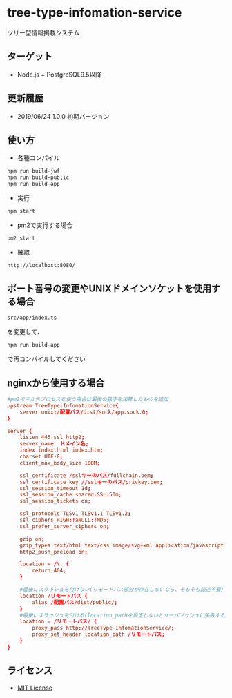 # tree-type-infomation-service

ツリー型情報掲載システム

## ターゲット

- Node.js + PostgreSQL9.5以降

## 更新履歴

- 2019/06/24 1.0.0 初期バージョン

## 使い方

- 各種コンパイル

```.sh
npm run build-jwf
npm run build-public
npm run build-app
```

- 実行

```.sh
npm start
```

- pm2で実行する場合

```.sh
pm2 start
```

- 確認

```.sh
http://localhost:8080/
```

## ポート番号の変更やUNIXドメインソケットを使用する場合  

```.sh
src/app/index.ts  
```

を変更して、  

```.sh
npm run build-app  
```

で再コンパイルしてください  

## nginxから使用する場合

```sample.conf
#pm2でマルチプロセスを使う場合は最後の数字を加算したものを追加
upstream TreeType-InfomationService{
    server unix:/配置バス/dist/sock/app.sock.0;
}

server {
    listen 443 ssl http2;
    server_name  ドメイン名;
    index index.html index.htm;
    charset UTF-8;
    client_max_body_size 100M;

    ssl_certificate /sslキーのパス/fullchain.pem;
    ssl_certificate_key //sslキーのパス/privkey.pem;
    ssl_session_timeout 1d;
    ssl_session_cache shared:SSL:50m;
    ssl_session_tickets on;

    ssl_protocols TLSv1 TLSv1.1 TLSv1.2;
    ssl_ciphers HIGH:!aNULL:!MD5;
    ssl_prefer_server_ciphers on;

    gzip on;
    gzip_types text/html text/css image/svg+xml application/javascript application/json;
    http2_push_preload on;

    location ~ /\. {
        return 404;
    }

    #最後にスラッシュを付けない(リモートパス部分が存在しないなら、そもそも記述不要)
    location /リモートパス {
        alias /配置バス/dist/public/;
    }
    #最後にスラッシュを付ける(location_pathを設定しないとサーバプッシュに失敗する)
    location = /リモートパス/ {
        proxy_pass http://TreeType-InfomationService/;
        proxy_set_header location_path /リモートパス;
    }
}
```

## ライセンス

- [MIT License](https://opensource.org/licenses/mit-license.php)
